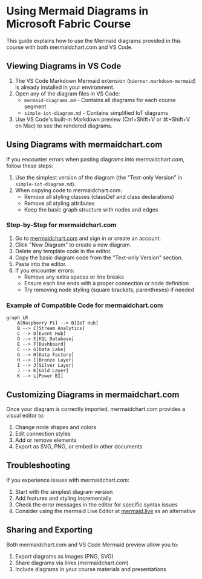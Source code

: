 # Using Mermaid Diagrams in Microsoft Fabric Course

This guide explains how to use the Mermaid diagrams provided in this course with both mermaidchart.com and VS Code.

## Viewing Diagrams in VS Code

1. The VS Code Markdown Mermaid extension (`bierner.markdown-mermaid`) is already installed in your environment.
2. Open any of the diagram files in VS Code:
   - `mermaid-diagrams.md` - Contains all diagrams for each course segment
   - `simple-iot-diagram.md` - Contains simplified IoT diagrams
3. Use VS Code's built-in Markdown preview (Ctrl+Shift+V or ⌘+Shift+V on Mac) to see the rendered diagrams.

## Using Diagrams with mermaidchart.com

If you encounter errors when pasting diagrams into mermaidchart.com, follow these steps:

1. Use the simplest version of the diagram (the "Text-only Version" in `simple-iot-diagram.md`).
2. When copying code to mermaidchart.com:
   - Remove all styling classes (classDef and class declarations)
   - Remove all styling attributes
   - Keep the basic graph structure with nodes and edges

### Step-by-Step for mermaidchart.com

1. Go to [mermaidchart.com](https://mermaidchart.com/) and sign in or create an account.
2. Click "New Diagram" to create a new diagram.
3. Delete any template code in the editor.
4. Copy the basic diagram code from the "Text-only Version" section.
5. Paste into the editor.
6. If you encounter errors:
   - Remove any extra spaces or line breaks
   - Ensure each line ends with a proper connection or node definition
   - Try removing node styling (square brackets, parentheses) if needed

### Example of Compatible Code for mermaidchart.com

```
graph LR
    A[Raspberry Pi] --> B[IoT Hub]
    B --> C[Stream Analytics]
    C --> D[Event Hub]
    D --> E[KQL Database]
    E --> F[Dashboard]
    C --> G[Data Lake]
    G --> H[Data Factory]
    H --> I[Bronze Layer]
    I --> J[Silver Layer]
    J --> K[Gold Layer]
    K --> L[Power BI]
```

## Customizing Diagrams in mermaidchart.com

Once your diagram is correctly imported, mermaidchart.com provides a visual editor to:

1. Change node shapes and colors
2. Edit connection styles
3. Add or remove elements
4. Export as SVG, PNG, or embed in other documents

## Troubleshooting

If you experience issues with mermaidchart.com:

1. Start with the simplest diagram version
2. Add features and styling incrementally
3. Check the error messages in the editor for specific syntax issues
4. Consider using the mermaid Live Editor at [mermaid.live](https://mermaid.live/) as an alternative

## Sharing and Exporting

Both mermaidchart.com and VS Code Mermaid preview allow you to:

1. Export diagrams as images (PNG, SVG)
2. Share diagrams via links (mermaidchart.com)
3. Include diagrams in your course materials and presentations 